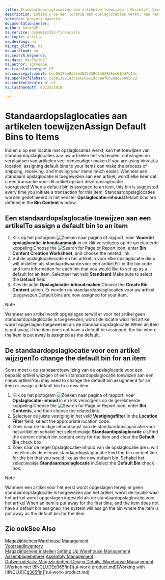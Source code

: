 ```yaml
---
title: Standaardopslaglocaties aan artikelen toewijzen | Microsoft Docs
description: Indien u op een locatie met opslaglocaties werkt, kan het toewijzen van standaardopslaglocaties aan uw artikelen het verzenden, ontvangen en verplaatsen van artikelen veel eenvoudiger maken. Wanneer een standaard opslaglocatie is toegewezen aan een artikel, wordt elke keer dat u een transactie voor dit artikel opstart deze opslaglocatie voorgesteld.
services: project-madeira
documentationcenter: 
author: SorenGP
ms.service: dynamics365-financials
ms.topic: article
ms.devlang: na
ms.tgt_pltfrm: na
ms.workload: na
ms.search.keywords: 
ms.date: 09/08/2017
ms.author: sgroespe
ms.translationtype: HT
ms.sourcegitcommit: bec0619be0a65e3625759e13d2866ac615d7513c
ms.openlocfilehash: 826e1392143b166566619c5aef8c28ac2b09bc22
ms.contentlocale: nl-nl
ms.lasthandoff: 03/22/2018

---
```

# <a name="assign-default-bins-to-items"></a><span data-ttu-id="b893a-104">Standaardopslaglocaties aan artikelen toewijzen</span><span class="sxs-lookup"><span data-stu-id="b893a-104">Assign Default Bins to Items</span></span>
<span data-ttu-id="b893a-105">Indien u op een locatie met opslaglocaties werkt, kan het toewijzen van standaardopslaglocaties aan uw artikelen het verzenden, ontvangen en verplaatsen van artikelen veel eenvoudiger maken.</span><span class="sxs-lookup"><span data-stu-id="b893a-105">If you are using bins at a location, assigning default bins to your items can make the process of shipping, receiving, and moving your items much easier.</span></span> <span data-ttu-id="b893a-106">Wanneer een standaard opslaglocatie is toegewezen aan een artikel, wordt elke keer dat u een transactie voor dit artikel opstart deze opslaglocatie voorgesteld.</span><span class="sxs-lookup"><span data-stu-id="b893a-106">When a default bin is assigned to an item, this bin is suggested every time you initiate a transaction for this item.</span></span> <span data-ttu-id="b893a-107">Standaardopslaglocaties worden gedefinieerd in het venster **Opslaglocatie-inhoud**.</span><span class="sxs-lookup"><span data-stu-id="b893a-107">Default bins are defined in the **Bin Content** window.</span></span>  

## <a name="to-assign-a-default-bin-to-an-item"></a><span data-ttu-id="b893a-108">Een standaardopslaglocatie toewijzen aan een artikel</span><span class="sxs-lookup"><span data-stu-id="b893a-108">To assign a default bin to an item</span></span>
1.  <span data-ttu-id="b893a-109">Klik op het pictogram ![Zoeken naar pagina of rapport](media/ui-search/search_small.png "pictogram Zoeken naar pagina of rapport"), voer **Voorstel opslaglocatie-inhoudaanmaak** in en klik vervolgens op de gerelateerde koppeling.</span><span class="sxs-lookup"><span data-stu-id="b893a-109">Choose the ![Search for Page or Report](media/ui-search/search_small.png "Search for Page or Report icon") icon, enter **Bin Content Creation Worksheet**, and choose the related link.</span></span>  
2.  <span data-ttu-id="b893a-110">Vul de opslaglocatiecode en het artikel in voor elke opslaglocatie die u wilt instellen als standaardwaarde voor een artikel.</span><span class="sxs-lookup"><span data-stu-id="b893a-110">Fill in the bin code and item information for each bin that you would like to set up as a default for an item.</span></span> <span data-ttu-id="b893a-111">Selecteer het veld **Standaard**.</span><span class="sxs-lookup"><span data-stu-id="b893a-111">Make sure to select the **Default** field.</span></span>  
3.  <span data-ttu-id="b893a-112">Kies de actie **Opslaglocatie-inhoud maken**.</span><span class="sxs-lookup"><span data-stu-id="b893a-112">Choose the **Create Bin Content** action.</span></span> <span data-ttu-id="b893a-113">Er worden nu standaardopslaglocaties voor uw artikel toegewezen.</span><span class="sxs-lookup"><span data-stu-id="b893a-113">Default bins are now assigned for your item.</span></span>  

> [!NOTE]  
>  <span data-ttu-id="b893a-114">Wanneer een artikel wordt opgeslagen terwijl er voor het artikel geen standaardopslaglocatie is toegewezen, wordt de locatie waar het artikel wordt opgeslagen toegewezen als de standaardopslaglocatie.</span><span class="sxs-lookup"><span data-stu-id="b893a-114">When an item is put away, if the item does not have a default bin assigned, the bin where the item is put away is assigned as the default.</span></span>  

## <a name="to-change-the-default-bin-for-an-item"></a><span data-ttu-id="b893a-115">De standaardopslaglocatie voor een artikel wijzigen</span><span class="sxs-lookup"><span data-stu-id="b893a-115">To change the default bin for an item</span></span>  
<span data-ttu-id="b893a-116">Soms moet u de standaardtoewijzing van de opslaglocatie voor een bepaald artikel wijzigen of een standaardopslaglocatie toewijzen aan een nieuw artikel.</span><span class="sxs-lookup"><span data-stu-id="b893a-116">You may need to change the default bin assignment for an item or assign a default bin to a new item.</span></span>    
1.  <span data-ttu-id="b893a-117">Klik op het pictogram ![Zoeken naar pagina of rapport](media/ui-search/search_small.png "pictogram Zoeken naar pagina of rapport"), voer **Opslaglocatie-inhoud** in en klik vervolgens op de gerelateerde koppeling.</span><span class="sxs-lookup"><span data-stu-id="b893a-117">Choose the ![Search for Page or Report](media/ui-search/search_small.png "Search for Page or Report icon") icon, enter **Bin Contents**, and then choose the related link.</span></span>  
2.  <span data-ttu-id="b893a-118">Selecteer de juiste vestiging in het veld **Vestigingsfilter**.</span><span class="sxs-lookup"><span data-stu-id="b893a-118">In the **Location Filter** field, select the appropriate location code.</span></span>  
3.  <span data-ttu-id="b893a-119">Zoek naar de huidige inhoudspost van de standaardopslaglocatie voor het artikel en schakel het selectievakje **Standaardopslaglocatie** uit.</span><span class="sxs-lookup"><span data-stu-id="b893a-119">Find the current default bin content entry for the item and clear the **Default Bin** check box.</span></span>  
4.  <span data-ttu-id="b893a-120">Zoek naar de regel Opslaglocatie-inhoud van de opslaglocatie die u wilt instellen als de nieuwe standaardopslaglocatie.</span><span class="sxs-lookup"><span data-stu-id="b893a-120">Find the bin content line for the bin that you would like as the new default bin.</span></span> <span data-ttu-id="b893a-121">Schakel het selectievakje **Standaardopslaglocatie** in.</span><span class="sxs-lookup"><span data-stu-id="b893a-121">Select the **Default Bin** check box.</span></span>  

> [!NOTE]  
>  <span data-ttu-id="b893a-122">Wanneer een artikel voor het eerst wordt opgeslagen terwijl er geen standaardopslaglocatie is toegewezen aan het artikel, wordt de locatie waar het artikel wordt opgeslagen ingesteld als de standaardopslaglocatie voor het artikel.</span><span class="sxs-lookup"><span data-stu-id="b893a-122">When an item is put away for the first time, and the item does not have a default bin assigned, the system will assign the bin where the item is put away as the default bin for the item.</span></span>  

## <a name="see-also"></a><span data-ttu-id="b893a-123">Zie ook</span><span class="sxs-lookup"><span data-stu-id="b893a-123">See Also</span></span>  
[<span data-ttu-id="b893a-124">Magazijnbeheer</span><span class="sxs-lookup"><span data-stu-id="b893a-124">Warehouse Management</span></span>](warehouse-manage-warehouse.md)  
[<span data-ttu-id="b893a-125">Voorraad</span><span class="sxs-lookup"><span data-stu-id="b893a-125">Inventory</span></span>](inventory-manage-inventory.md)  
<span data-ttu-id="b893a-126">[Magazijnbeheer instellen](warehouse-setup-warehouse.md)   </span><span class="sxs-lookup"><span data-stu-id="b893a-126">[Setting Up Warehouse Management](warehouse-setup-warehouse.md)   </span></span>  
<span data-ttu-id="b893a-127">[Assemblagebeheer](assembly-assemble-items.md)  </span><span class="sxs-lookup"><span data-stu-id="b893a-127">[Assembly Management](assembly-assemble-items.md)  </span></span>  
[<span data-ttu-id="b893a-128">Ontwerpdetails: Magazijnbeheer</span><span class="sxs-lookup"><span data-stu-id="b893a-128">Design Details: Warehouse Management</span></span>](design-details-warehouse-management.md)  
<span data-ttu-id="b893a-129">[Werken met [!INCLUDE[d365fin](includes/d365fin_md.md)]](ui-work-product.md)</span><span class="sxs-lookup"><span data-stu-id="b893a-129">[Working with [!INCLUDE[d365fin](includes/d365fin_md.md)]](ui-work-product.md)</span></span>

